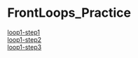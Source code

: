 # FrontLoops_Practice
<div><a href="markup-challenges/loop1-step1">loop1-step1</a></div>
<div><a href="markup-challenges/loop1-step2">loop1-step2</a></div>
<div><a href="markup-challenges/loop1-step3">loop1-step3</a></div>
